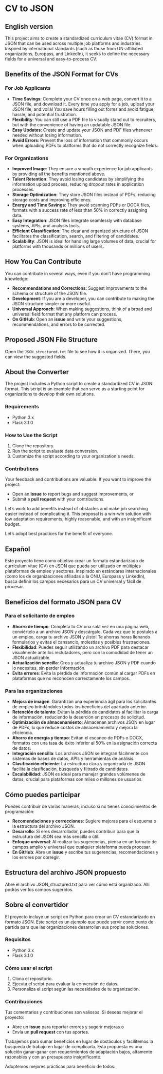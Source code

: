 # CV to JSON

## English version

This project aims to create a standardized curriculum vitae (CV) format in JSON that can be used across multiple job platforms and industries. Inspired by international standards (such as those from UN-affiliated organizations, Europass, and LinkedIn), it seeks to define the necessary fields for a universal and easy-to-process CV.

## Benefits of the JSON Format for CVs

### For Job Applicants

- **Time Savings**: Complete your CV once on a web page, convert it to a JSON file, and download it. Every time you apply for a job, upload your JSON file, and voilà! You save hours filling out forms and avoid fatigue, hassle, and potential frustration.
- **Flexibility**: You can still use a PDF file to visually stand out to recruiters, but with the convenience of having an updatable JSON file.
- **Easy Updates**: Create and update your JSON and PDF files whenever needed without losing information.
- **Avoid Errors**: Prevent the loss of information that commonly occurs when uploading PDFs to platforms that do not correctly recognize fields.

### For Organizations

- **Improved Image**: They ensure a smooth experience for job applicants by providing all the benefits mentioned above.
- **Talent Retention**: They avoid losing candidates by simplifying the information upload process, reducing dropout rates in application processes.
- **Storage Optimization**: They store JSON files instead of PDFs, reducing storage costs and improving efficiency.
- **Energy and Time Savings**: They avoid scanning PDFs or DOCX files, formats with a success rate of less than 50% in correctly assigning data.
- **Easy Integration**: JSON files integrate seamlessly with database systems, APIs, and analysis tools.
- **Efficient Classification**: The clear and organized structure of JSON facilitates the classification, search, and filtering of candidates.
- **Scalability**: JSON is ideal for handling large volumes of data, crucial for platforms with thousands or millions of users.

## How You Can Contribute

You can contribute in several ways, even if you don’t have programming knowledge:

- **Recommendations and Corrections**: Suggest improvements to the schema or structure of the JSON file.
- **Development**: If you are a developer, you can contribute to making the JSON structure simpler or more useful.
- **Universal Approach**: When making suggestions, think of a broad and universal field format that any platform can process.
- **On GitHub**: Open an **issue** and write your suggestions, recommendations, and errors to be corrected.

## Proposed JSON File Structure

Open the `JSON_structured.txt` file to see how it is organized. There, you can view the suggested fields.

## About the Converter

The project includes a Python script to create a standardized CV in JSON format. This script is an example that can serve as a starting point for organizations to develop their own solutions.

### Requirements

- Python 3.x
- Flask 3.1.0

### How to Use the Script

1. Clone the repository.
2. Run the script to evaluate data conversion.
3. Customize the script according to your organization's needs.

### Contributions

Your feedback and contributions are valuable. If you want to improve the project:

- Open an **issue** to report bugs and suggest improvements, or
- Submit a **pull request** with your contributions.

Let’s work to add benefits instead of obstacles and make job searching easier instead of complicating it. This proposal is a win-win solution with low adaptation requirements, highly reasonable, and with an insignificant budget.

Let’s adopt best practices for the benefit of everyone.


## Español

Este proyecto tiene como objetivo crear un formato estandarizado de currículum vitae (CV) en JSON que pueda ser utilizado en múltiples plataformas de empleo y sectores. Inspirado en estándares internacionales (como los de organizaciones afiliadas a la ONU, Europass y LinkedIn), busca definir los campos necesarios para un CV universal y fácil de procesar.

## Beneficios del formato JSON para CV

### Para el solicitante de empleo

- **Ahorro de tiempo**: Completa tu CV una sola vez en una página web, conviértelo a un archivo JSON y descárgalo. Cada vez que te postules a un empleo, carga tu archivo JSON y ¡listo! Te ahorras horas llenando formularios y evitas el cansancio, molestias y posibles frustraciones.
- **Flexibilidad**: Puedes seguir utilizando un archivo PDF para destacar visualmente ante los reclutadores, pero con la comodidad de tener un JSON actualizable.
- **Actualización sencilla**: Crea y actualiza tu archivo JSON y PDF cuando lo necesites, sin perder información.
- **Evita errores**: Evita la pérdida de información común al cargar PDFs en plataformas que no reconocen correctamente los campos.

### Para las organizaciones

- **Mejora de imagen**: Garantizan una experiencia ágil para los solicitantes de empleo brindándoles todos los beneficios del apartado anterior.
- **Retención de talento**: Evitan la pérdida de candidatos al facilitar la carga de información, reduciendo la deserción en procesos de solicitud.
- **Optimización de almacenamiento**: Almacenan archivos JSON en lugar de PDFs, lo que reduce costos de almacenamiento y mejora la eficiencia.
- **Ahorro de energía y tiempo**: Evitan el escaneo de PDFs o DOCX, formatos con una tasa de éxito inferior al 50% en la asignación correcta de datos.
- **Integración sencilla**: Los archivos JSON se integran fácilmente con sistemas de bases de datos, APIs y herramientas de análisis.
- **Clasificación eficiente**: La estructura clara y organizada de JSON facilita la clasificación, búsqueda y filtrado de candidatos.
- **Escalabilidad**: JSON es ideal para manejar grandes volúmenes de datos, crucial para plataformas con miles o millones de usuarios.

## Cómo puedes participar

Puedes contribuir de varias maneras, incluso si no tienes conocimientos de programación:

- **Recomendaciones y correcciones**: Sugiere mejoras para el esquema o la estructura del archivo JSON.
- **Desarrollo**: Si eres desarrollador, puedes contribuir para que la estructura del JSON sea más sencilla o útil.
- **Enfoque universal**: Al realizar tus sugerencias, piensa en un formato de campos amplio y universal que cualquier plataforma pueda procesar.
- **En GitHub**: Abre un **issue** y escribe tus sugerencias, recomendaciones y los errores por corregir.

## Estructura del archivo JSON propuesto

Abre el archivo JSON_structured.txt para ver cómo está organizado. Allí podrás ver los campos sugeridos.

## Sobre el convertidor

El proyecto incluye un script en Python para crear un CV estandarizado en formato JSON. Este script es un ejemplo que puede servir como punto de partida para que las organizaciones desarrollen sus propias soluciones.

### Requisitos

- Python 3.x
- Flask 3.1.0

### Cómo usar el script

1. Clona el repositorio.
2. Ejecuta el script para evaluar la conversión de datos.
3. Personaliza el script según las necesidades de tu organización.

### Contribuciones

Tus comentarios y contribuciones son valiosos. Si deseas mejorar el proyecto:

- Abre un **issue** para reportar errores y sugerir mejoras o
- Envía un **pull request** con tus aportes.

Trabajemos para sumar beneficios en lugar de obstáculos y facilitemos la búsqueda de trabajo en lugar de complicarla. Esta propuesta es una solución ganar-ganar con requerimientos de adaptación bajos, altamente razonables y con un presupuesto insignificante.

Adoptemos mejores prácticas para beneficio de todos.
